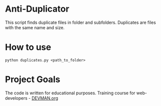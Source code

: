 # Anti-Duplicator

This script finds duplicate files in folder and subfolders.
Duplicates are files with the same name and size.

# How to use
```commandline
python duplicates.py <path_to_folder>
```


# Project Goals

The code is written for educational purposes. Training course for web-developers - [DEVMAN.org](https://devman.org)
